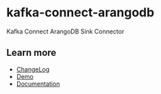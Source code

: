 # kafka-connect-arangodb

Kafka Connect ArangoDB Sink Connector

## Learn more

- [ChangeLog](ChangeLog.md)
- [Demo](./demo)
- [Documentation](https://www.arangodb.com/docs/stable/drivers/kafka-connector.html)
